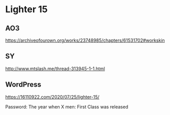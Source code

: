 # Lighter 15

## AO3

https://archiveofourown.org/works/23748985/chapters/61531702#workskin

## SY

http://www.mtslash.me/thread-313945-1-1.html

## WordPress

https://16110922.com/2020/07/25/lighter-15/

Password: The year when X men: First Class was released
